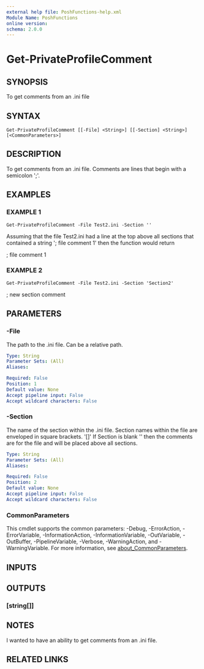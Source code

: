 ```yaml
---
external help file: PoshFunctions-help.xml
Module Name: PoshFunctions
online version:
schema: 2.0.0
---
```


# Get-PrivateProfileComment

## SYNOPSIS
To get comments from an .ini file

## SYNTAX

```
Get-PrivateProfileComment [[-File] <String>] [[-Section] <String>] [<CommonParameters>]
```

## DESCRIPTION
To get comments from an .ini file.
Comments are lines that begin with a
semicolon ';'.

## EXAMPLES

### EXAMPLE 1
```
Get-PrivateProfileComment -File Test2.ini -Section ''
```

Assuming that the file Test2.ini had a line at the top above all sections
that contained a string '; file comment 1' then the function would return

; file comment 1

### EXAMPLE 2
```
Get-PrivateProfileComment -File Test2.ini -Section 'Section2'
```

; new section comment

## PARAMETERS

### -File
The path to the .ini file.
Can be a relative path.

```yaml
Type: String
Parameter Sets: (All)
Aliases:

Required: False
Position: 1
Default value: None
Accept pipeline input: False
Accept wildcard characters: False
```

### -Section
The name of the section within the .ini file.
Section names within the file
are enveloped in square brackets.
'\[\]'
If Section is blank '' then the comments are for the file and will be placed
above all sections.

```yaml
Type: String
Parameter Sets: (All)
Aliases:

Required: False
Position: 2
Default value: None
Accept pipeline input: False
Accept wildcard characters: False
```

### CommonParameters
This cmdlet supports the common parameters: -Debug, -ErrorAction, -ErrorVariable, -InformationAction, -InformationVariable, -OutVariable, -OutBuffer, -PipelineVariable, -Verbose, -WarningAction, and -WarningVariable. For more information, see [about_CommonParameters](http://go.microsoft.com/fwlink/?LinkID=113216).

## INPUTS

## OUTPUTS

### [string[]]
## NOTES
I wanted to have an ability to get comments from an .ini file.

## RELATED LINKS
